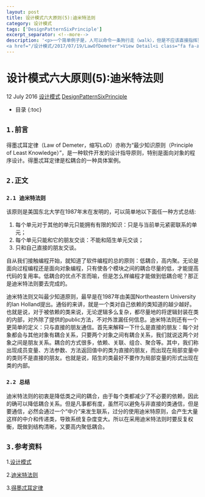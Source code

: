 ```yaml
---
layout: post
title: 设计模式六大原则(5):迪米特法则
category: 设计模式
tags: ['DesignPatternSixPrinciple']
excerpt_separator: <!--more-->
description: '<p>一个简单例子是，人可以命令一条狗行走（walk），但是不应该直接指挥狗的腿行走，应该由狗去指挥控制它的腿如何行走。</p>
<a href="/设计模式/2017/07/19/LawOfDemeter">View Detail<i class="fa fa-angle-right"></i></a>'
---
```

<!--more-->
<div class="article-wrap">
    <h1 id="t1" class="article-title">设计模式六大原则(5):迪米特法则</h1><!--标题-->
    <p class="article-attrs">
        <span><i class="fa fa-clock-o"></i>12 July 2016</span>
        <span><i class="fa fa-book"></i><a href="/categories/设计模式">设计模式</a></span><!--分类-->
        <span><i class="fa fa-tags"></i><a href="/tags/DesignPatternSixPrinciple"> DesignPatternSixPrinciple</a></span><!--标签-->
    </p>
 </div>
 
 * 目录
 {:toc}

##  `1.前言`

得墨忒耳定律（Law of Demeter，缩写LoD）亦称为“最少知识原则（Principle of Least Knowledge）”，是一种软件开发的设计指导原则，特别是面向对象的程序设计。得墨忒耳定律是松耦合的一种具体案例。

##  `2.正文`

### `2.1 迪米特法则`

该原则是美国东北大学在1987年末在发明的，可以简单地以下面任一种方式总结:

1. 每个单元对于其他的单元只能拥有有限的知识：只是与当前单元紧密联系的单元；
2. 每个单元只能和它的朋友交谈：不能和陌生单元交谈；
3. 只和自己直接的朋友交谈。

  自从我们接触编程开始，就知道了软件编程的总的原则：低耦合，高内聚。无论是面向过程编程还是面向对象编程，只有使各个模块之间的耦合尽量的低，才能提高代码的复用率。低耦合的优点不言而喻，但是怎么样编程才能做到低耦合呢？那正是迪米特法则要去完成的。
  
迪米特法则又叫最少知道原则，最早是在1987年由美国Northeastern University的Ian Holland提出。通俗的来讲，就是一个类对自己依赖的类知道的越少越好。也就是说，对于被依赖的类来说，无论逻辑多么复杂，都尽量地的将逻辑封装在类的内部，对外除了提供的public方法，不对外泄漏任何信息。迪米特法则还有一个更简单的定义：只与直接的朋友通信。首先来解释一下什么是直接的朋友：每个对象都会与其他对象有耦合关系，只要两个对象之间有耦合关系，我们就说这两个对象之间是朋友关系。耦合的方式很多，依赖、关联、组合、聚合等。其中，我们称出现成员变量、方法参数、方法返回值中的类为直接的朋友，而出现在局部变量中的类则不是直接的朋友。也就是说，陌生的类最好不要作为局部变量的形式出现在类的内部。

### `2.2 总结`

  迪米特法则的初衷是降低类之间的耦合，由于每个类都减少了不必要的依赖，因此的确可以降低耦合关系。但是凡事都有度，虽然可以避免与非直接的类通信，但是要通信，必然会通过一个“中介”来发生联系，过分的使用迪米特原则，会产生大量这样的中介和传递类，导致系统复杂度变大。所以在采用迪米特法则时要反复权衡，既做到结构清晰，又要高内聚低耦合。
  
## `3.参考资料`

1.[设计模式](http://design-patterns.readthedocs.io/zh_CN/latest/read_uml.html "Title")

2.[迪米特法则](http://blog.csdn.net/zhengzhb/article/details/7296930 "Title")

3.[得墨忒耳定律](https://zh.wikipedia.org/wiki/%E5%BE%97%E5%A2%A8%E5%BF%92%E8%80%B3%E5%AE%9A%E5%BE%8B "Title")







